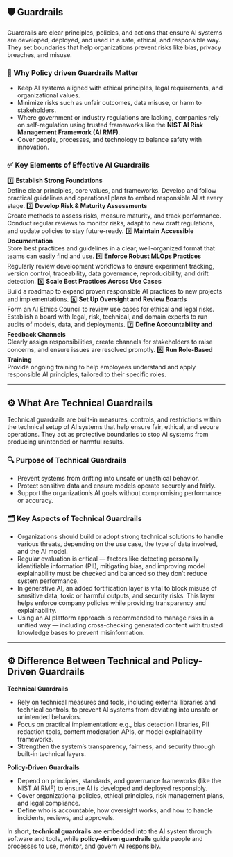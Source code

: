 ## 🛡️ Guardrails

Guardrails are clear principles, policies, and actions that ensure AI systems are developed, deployed, and used in a safe, ethical, and responsible way. They set boundaries that help organizations prevent risks like bias, privacy breaches, and misuse.

### 🎯 Why Policy driven Guardrails Matter

- Keep AI systems aligned with ethical principles, legal requirements, and organizational values.
- Minimize risks such as unfair outcomes, data misuse, or harm to stakeholders.
- Where government or industry regulations are lacking, companies rely on self-regulation using trusted frameworks like the **NIST AI Risk Management Framework (AI RMF)**.
- Cover people, processes, and technology to balance safety with innovation.


### ✅ Key Elements of Effective AI Guardrails

1️⃣ **Establish Strong Foundations**  
Define clear principles, core values, and frameworks. Develop and follow practical guidelines and operational plans to embed responsible AI at every stage.
2️⃣ **Develop Risk & Maturity Assessments**  
Create methods to assess risks, measure maturity, and track performance. Conduct regular reviews to monitor risks, adapt to new draft regulations, and update policies to stay future-ready.
3️⃣ **Maintain Accessible Documentation**  
Store best practices and guidelines in a clear, well-organized format that teams can easily find and use.
4️⃣ **Enforce Robust MLOps Practices**  
Regularly review development workflows to ensure experiment tracking, version control, traceability, data governance, reproducibility, and drift detection.
5️⃣ **Scale Best Practices Across Use Cases**  
Build a roadmap to expand proven responsible AI practices to new projects and implementations.
6️⃣ **Set Up Oversight and Review Boards**  
Form an AI Ethics Council to review use cases for ethical and legal risks. Establish a board with legal, risk, technical, and domain experts to run audits of models, data, and deployments.
7️⃣ **Define Accountability and Feedback Channels**  
Clearly assign responsibilities, create channels for stakeholders to raise concerns, and ensure issues are resolved promptly.
8️⃣ **Run Role-Based Training**  
Provide ongoing training to help employees understand and apply responsible AI principles, tailored to their specific roles.

---


## ⚙️ What Are Technical Guardrails

Technical guardrails are built-in measures, controls, and restrictions within the technical setup of AI systems that help ensure fair, ethical, and secure operations. They act as protective boundaries to stop AI systems from producing unintended or harmful results.

### 🔍 Purpose of Technical Guardrails

- Prevent systems from drifting into unsafe or unethical behavior.
- Protect sensitive data and ensure models operate securely and fairly.
- Support the organization’s AI goals without compromising performance or accuracy.

### 🗂️ Key Aspects of Technical Guardrails

- Organizations should build or adopt strong technical solutions to handle various threats, depending on the use case, the type of data involved, and the AI model.
- Regular evaluation is critical — factors like detecting personally identifiable information (PII), mitigating bias, and improving model explainability must be checked and balanced so they don’t reduce system performance.
- In generative AI, an added fortification layer is vital to block misuse of sensitive data, toxic or harmful outputs, and security risks. This layer helps enforce company policies while providing transparency and explainability.
- Using an AI platform approach is recommended to manage risks in a unified way — including cross-checking generated content with trusted knowledge bases to prevent misinformation.

---

## ⚙️ Difference Between Technical and Policy-Driven Guardrails

**Technical Guardrails**  
- Rely on technical measures and tools, including external libraries and technical controls, to prevent AI systems from deviating into unsafe or unintended behaviors.
- Focus on practical implementation: e.g., bias detection libraries, PII redaction tools, content moderation APIs, or model explainability frameworks.
- Strengthen the system’s transparency, fairness, and security through built-in technical layers.

**Policy-Driven Guardrails**  
- Depend on principles, standards, and governance frameworks (like the NIST AI RMF) to ensure AI is developed and deployed responsibly.
- Cover organizational policies, ethical principles, risk management plans, and legal compliance.
- Define who is accountable, how oversight works, and how to handle incidents, reviews, and approvals.

In short, **technical guardrails** are embedded into the AI system through software and tools, while **policy-driven guardrails** guide people and processes to use, monitor, and govern AI responsibly.


